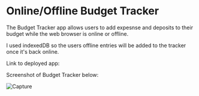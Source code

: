 # Online/Offline Budget Tracker

The Budget Tracker app allows users to add expesnse and deposits to their budget while the web browser is online or offline. 

I used indexedDB so the users offline entries will be added to the tracker once it's back online. 

Link to deployed app: 

Screenshot of Budget Tracker below:

![Capture](https://user-images.githubusercontent.com/79679121/131044970-f4aa04ac-8fd6-4fd5-86c1-2fbed7f00614.JPG)

